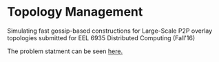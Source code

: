 # Topology Management

Simulating fast gossip-based constructions for Large-Scale P2P overlay topologies submitted for EEL 6935 Distributed Computing (Fall'16)

The problem statment can be seen [here.](https://github.com/venkateshmantha/tman/blob/master/Homework%201.pdf)
